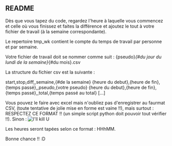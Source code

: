 README
---------------

Dès que vous tapez du code, regardez l'heure à laquelle vous commencez et 
celle où vous finissez et faites la différence et ajoutez le tout à votre
fichier de travail (à la semaine correspondante).

Le repertoire tmp_wk contient le compte du temps de travail par personne
et par semaine.

Votre fichier de travail doit se nommer comme suit : 
{pseudo}_{#du jour du lundi de la semaine}_{#du mois}.csv

La structure du fichier csv est la suivante :

start,stop,diff,,semaine,{#de la semaine}
{heure du debut},{heure de fin},{temps passé},,pseudo,{votre pseudo}
{heure du debut},{heure de fin},{temps passé},,total,{temps passé au total}
[...]

Vous pouvez le faire avec excel mais n'oubliez pas d'enregistrer au faurmat CSV,
(toute tentative de jolie mise en forme est vaine !!), mais surtout :
RESPECTEZ CE FORMAT !! (un simple script python doit pouvoir tout vérifier !!).
Sinon : ![I'll kill U](https://49.media.tumblr.com/fd91818a4115abd165d39161f9fe9c54/tumblr_mpoow0IEM71qkq4j4o1_500.gif)

Les heures seront tapées selon ce format : HHhMM.

Bonne chance !! :D